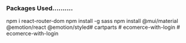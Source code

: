 ### Packages Used..........
npm i react-router-dom
npm install -g sass
npm install @mui/material @emotion/react @emotion/styled#   c a r t p a r t s  
 #   e c o m e r c e - w i t h - l o g i n  
 #   e c o m e r c e - w i t h - l o g i n  
 